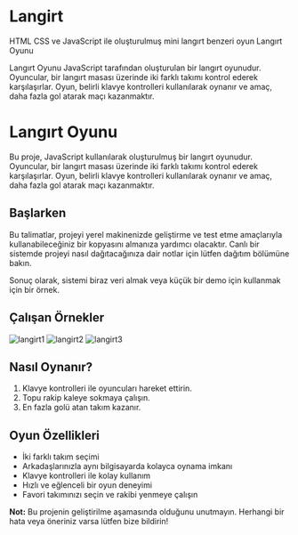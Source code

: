 # Langirt
 HTML CSS ve JavaScript ile oluşturulmuş mini langırt benzeri oyun
Langırt Oyunu

Langırt Oyunu JavaScript tarafından oluşturulan bir langırt oyunudur. Oyuncular, bir langırt masası üzerinde iki farklı takımı kontrol ederek karşılaşırlar. Oyun, belirli klavye kontrolleri kullanılarak oynanır ve amaç, daha fazla gol atarak maçı kazanmaktır.
# Langırt Oyunu

Bu proje, JavaScript kullanılarak oluşturulmuş bir langırt oyunudur. Oyuncular, bir langırt masası üzerinde iki farklı takımı kontrol ederek karşılaşırlar. Oyun, belirli klavye kontrolleri kullanılarak oynanır ve amaç, daha fazla gol atarak maçı kazanmaktır.

## Başlarken

Bu talimatlar, projeyi yerel makinenizde geliştirme ve test etme amaçlarıyla kullanabileceğiniz bir kopyasını almanıza yardımcı olacaktır. Canlı bir sistemde projeyi nasıl dağıtacağınıza dair notlar için lütfen dağıtım bölümüne bakın.


Sonuç olarak, sistemi biraz veri almak veya küçük bir demo için kullanmak için bir örnek.

## Çalışan Örnekler

![langirt1](https://github.com/enesmalikyilmaz/Langirt/assets/121015121/7ccd9c18-9f12-4463-96db-715682fff08a)
![langirt2](https://github.com/enesmalikyilmaz/Langirt/assets/121015121/5185e0e6-da19-4ba8-90fb-3ec3c1f5e134)
![langirt3](https://github.com/enesmalikyilmaz/Langirt/assets/121015121/de4f527a-7649-4202-a980-72270d9785ca)


## Nasıl Oynanır?

1. Klavye kontrolleri ile oyuncuları hareket ettirin.
2. Topu rakip kaleye sokmaya çalışın.
3. En fazla golü atan takım kazanır.

## Oyun Özellikleri

- İki farklı takım seçimi
- Arkadaşlarınızla aynı bilgisayarda kolayca oynama imkanı
- Klavye kontrolleri ile kolay kullanım
- Hızlı ve eğlenceli bir oyun deneyimi
- Favori takımınızı seçin ve rakibi yenmeye çalışın





**Not:** Bu projenin geliştirilme aşamasında olduğunu unutmayın. Herhangi bir hata veya öneriniz varsa lütfen bize bildirin!


